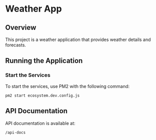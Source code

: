 # Weather App

## Overview

This project is a weather application that provides weather details and forecasts. 

## Running the Application



### Start the Services

To start the services, use PM2 with the following command:

`pm2 start ecosystem.dev.config.js`

## API Documentation

API documentation is available at:

`/api-docs`

